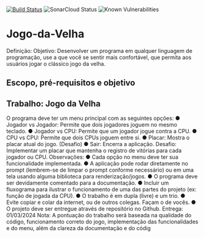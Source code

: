 [![Build Status](https://app.travis-ci.com/kyriosdata/exemplo.svg)](https://app.travis-ci.com/github/kyriosdata/exemplo)
![SonarCloud Status](https://sonarcloud.io/api/project_badges/measure?project=com.github.kyriosdata%3Aexemplo&metric=alert_status)
![Known Vulnerabilities](https://snyk.io/test/github/kyriosdata/exemplo/badge.svg?targetFile=pom.xml)




# Jogo-da-Velha

Definição: Objetivo: Desenvolver um programa em qualquer linguagem de programação, use a que
você se sentir mais confortável, que permita aos usuários jogar o clássico jogo da velha.

## Escopo, pré-requisitos e objetivo
## Trabalho: Jogo da Velha

   O programa deve ter um menu principal com as seguintes opções:
● Jogador vs Jogador: Permite que dois jogadores joguem no mesmo teclado.
● Jogador vs CPU: Permite que um jogador jogue contra a CPU.
● CPU vs CPU: Permite que dois CPUs joguem entre si.
● Placar: Mostra o placar atual do jogo. (Desafio)
● Sair: Encerra a aplicação.
Desafio: Implementar um placar que mantenha o registro de vitórias para cada jogador ou
CPU.
Observações:
● Cada opção no menu deve ter sua funcionalidade implementada.
● A aplicação pode rodar diretamente no prompt (lembrem-se de limpar o prompt
conforme necessário) ou em uma tela usando alguma biblioteca para
renderização/jogos.
● O programa deve ser devidamente comentado para a documentação.
● Incluir um fluxograma para ilustrar o funcionamento de uma das partes do projeto
(ex: função de jogada da CPU).
● O trabalho é em dupla (livre) e um trio.
● Evite copiar e colar da internet, ou de outros colegas. Façam o de vocês.
● O projeto deve ser entregue através de repositório no Github.
Entrega: 01/03/2024
Nota: A pontuação do trabalho será baseada na qualidade do código, funcionamento
correto do jogo, implementação das funcionalidades e do menu, além da clareza da
documentação e do códig
